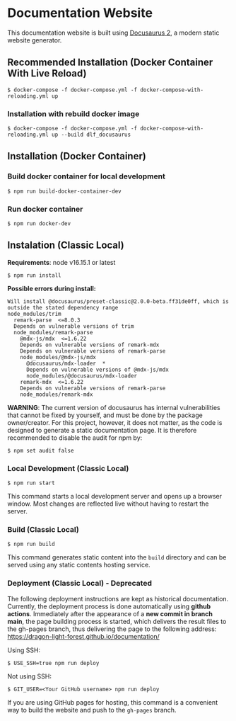 # Documentation Website

This documentation website is built using [Docusaurus 2](https://docusaurus.io/), a modern static website generator.

## Recommended Installation (Docker Container With Live Reload)

```
$ docker-compose -f docker-compose.yml -f docker-compose-with-reloading.yml up
```

### Installation with rebuild docker image

```
$ docker-compose -f docker-compose.yml -f docker-compose-with-reloading.yml up --build dlf_docusaurus
```

## Installation (Docker Container)

### Build docker container for local development

```
$ npm run build-docker-container-dev
```

### Run docker container

```
$ npm run docker-dev
```

## Instalation (Classic Local)

**Requirements**: node v16.15.1 or latest

```
$ npm run install
```

**Possible errors during install:**

```
Will install @docusaurus/preset-classic@2.0.0-beta.ff31de0ff, which is outside the stated dependency range
node_modules/trim
  remark-parse  <=8.0.3
  Depends on vulnerable versions of trim
  node_modules/remark-parse
    @mdx-js/mdx  <=1.6.22
    Depends on vulnerable versions of remark-mdx
    Depends on vulnerable versions of remark-parse
    node_modules/@mdx-js/mdx
      @docusaurus/mdx-loader  *
      Depends on vulnerable versions of @mdx-js/mdx
      node_modules/@docusaurus/mdx-loader
    remark-mdx  <=1.6.22
    Depends on vulnerable versions of remark-parse
    node_modules/remark-mdx
```

**WARNING**: The current version of docusaurus has internal vulnerabilities that cannot be fixed by yourself, and must be done by the package owner/creator. For this project, however, it does not matter, as the code is designed to generate a static documentation page. It is therefore recommended to disable the audit for npm by:

```
$ npm set audit false
```

### Local Development (Classic Local)

```
$ npm run start
```

This command starts a local development server and opens up a browser window. Most changes are reflected live without having to restart the server.

### Build (Classic Local)

```
$ npm run build
```

This command generates static content into the `build` directory and can be served using any static contents hosting service.

### Deployment (Classic Local) - Deprecated

The following deployment instructions are kept as historical documentation. Currently, the deployment process is done automatically using **github actions**. Immediately after the appearance of a **new commit in branch main**, the page building process is started, which delivers the result files to the gh-pages branch, thus delivering the page to the following address: https://dragon-light-forest.github.io/documentation/

Using SSH:

```
$ USE_SSH=true npm run deploy
```

Not using SSH:

```
$ GIT_USER=<Your GitHub username> npm run deploy
```

If you are using GitHub pages for hosting, this command is a convenient way to build the website and push to the `gh-pages` branch.
